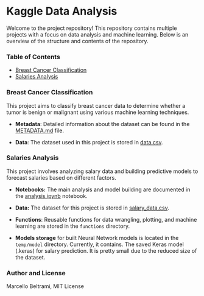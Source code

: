 # Kaggle Data Analysis

Welcome to the project repository! This repository contains multiple projects with a focus on data analysis and machine learning. Below is an overview of the structure and contents of the repository.

### Table of Contents
- [Breast Cancer Classification](#breast-cancer-classification)
- [Salaries Analysis](#salaries-analysis)
 

### Breast Cancer Classification

This project aims to classify breast cancer data to determine whether a tumor is benign or malignant using various machine learning techniques.

- **Metadata**: Detailed information about the dataset can be found in the [METADATA.md](breast_cancer_classification/METADATA.md) file.

- **Data**: The dataset used in this project is stored in [data.csv](breast_cancer_classification/data.csv).

### Salaries Analysis

This project involves analyzing salary data and building predictive models to forecast salaries based on different factors.

- **Notebooks:** The main analysis and model building are documented in the [analysis.ipynb](salaries_analysis/analysis.ipynb) notebook.

- **Data:** The dataset for this project is stored in [salary_data.csv](salaries_analysis/data/salary_data.csv).

- **Functions**: Reusable functions for data wrangling, plotting, and machine learning are stored in the `functions` directory. 

- **Models storage** for built Neural Network models is located in the `temp/model` directory. Currently, it contains. The saved Keras model (.keras) for salary prediction. It is pretty small due to the reduced size of the dataset.

### Author and License
Marcello Beltrami, MIT License